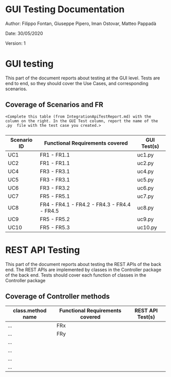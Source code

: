 # GUI  Testing Documentation 

Author: Filippo Fontan, Giuseppe Pipero, Iman Ostovar, Matteo Pappadà

Date: 30/05/2020

Version: 1

# GUI testing

This part of the document reports about testing at the GUI level. Tests are end to end, so they should cover the Use Cases, and corresponding scenarios.

## Coverage of Scenarios and FR

```
<Complete this table (from IntegrationApiTestReport.md) with the column on the right. In the GUI Test column, report the name of the .py  file with the test case you created.>
```

### 

| Scenario ID | Functional Requirements covered | GUI Test(s) |
| ----------- | ------------------------------- | ----------- | 
| UC1         | FR1 - FR1.1                     | uc1.py      |             
| UC2         | FR1 - FR1.1                     | uc2.py      |       
| UC4         | FR3 - FR3.1                     | uc4.py      |            
| UC5         | FR3 - FR3.1                     | uc5.py      |   
| UC6         | FR3 - FR3.2                     | uc6.py      |   
| UC7         | FR5 - FR5.1                     | uc7.py      |   
| UC8         | FR4 - FR4.1 - FR4.2 - FR4.3 - FR4.4 - FR4.5                             | uc8.py      |   
| UC9         | FR5 - FR5.2                     | uc9.py      |   
| UC10        | FR5 - FR5.3                     | uc10.py     |   
            


# REST  API  Testing

This part of the document reports about testing the REST APIs of the back end. The REST APIs are implemented by classes in the Controller package of the back end. 
Tests should cover each function of classes in the Controller package

## Coverage of Controller methods


<Report in this table the test cases defined to cover all methods in Controller classes >

| class.method name | Functional Requirements covered |REST  API Test(s) | 
| ----------- | ------------------------------- | ----------- | 
|  ...           | FRx                             |             |     
|  ...           | FRy                             |             |             
| ...         |                                 |             |             
| ...         |                                 |             |             
| ...         |                                 |             |             
| ...         |                                 |             |             